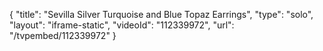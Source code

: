 {
    "title": "Sevilla Silver Turquoise and Blue Topaz Earrings",
    "type": "solo",
    "layout": "iframe-static",
    "videoId": "112339972",
    "url": "\/tvpembed\/112339972"
}